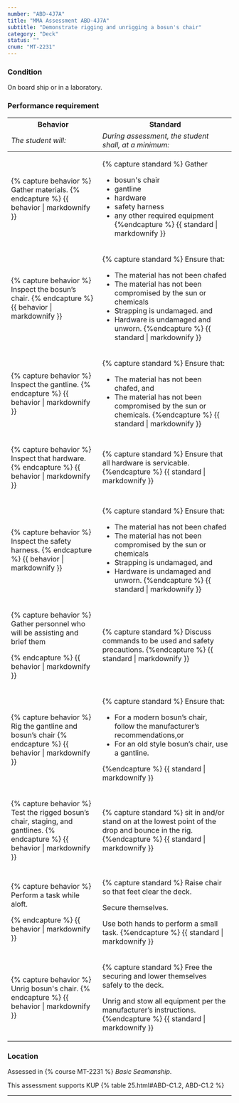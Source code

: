 ```yaml
---
number: "ABD-4J7A"
title: "MMA Assessment ABD-4J7A"
subtitle: "Demonstrate rigging and unrigging a bosun's chair"
category: "Deck"
status: ""
cnum: "MT-2231"
---
```

### Condition

On board ship or in a laboratory.

### Performance requirement 

<table width='100%' class='Guidelines'>
 <thead>
 <tr>
     <th class='thirty'>Behavior</th>
     <th class='seventy'>Standard</th>
 </tr>
 <tr>
     <td><em>The student will:</em></td>
     <td><em>During assessment, the student shall, at a minimum:</em></td>
 </tr>
 </thead>
 <tbody>
 

<tr><td>

{% capture behavior %}
Gather materials.
{% endcapture %}
{{ behavior | markdownify }}

</td><td>

{% capture standard %}
Gather 

* bosun's chair
* gantline
* hardware
* safety harness
* any other required equipment
{%endcapture %}
{{ standard | markdownify }}

</td></tr>



<tr><td>

{% capture behavior %}
Inspect the bosun’s chair.
{% endcapture %}
{{ behavior | markdownify }}

</td><td>

{% capture standard %}
Ensure that:

* The material has not been chafed 
* The material has not been compromised by the sun or chemicals  
* Strapping is undamaged. and  
* Hardware is undamaged and unworn.
{%endcapture %}
{{ standard | markdownify }}

</td></tr>



<tr><td>

{% capture behavior %}
Inspect the gantline.
{% endcapture %}
{{ behavior | markdownify }}

</td><td>

{% capture standard %}
Ensure that:

* The material has not been chafed, and  
*  The material has not been compromised by the sun or chemicals.
{%endcapture %}
{{ standard | markdownify }}

</td></tr>



<tr><td>

{% capture behavior %}
Inspect that hardware.  
{% endcapture %}
{{ behavior | markdownify }}

</td><td>

{% capture standard %}
Ensure that all hardware is servicable.
{%endcapture %}
{{ standard | markdownify }}

</td></tr>



<tr><td>

{% capture behavior %}
 Inspect the safety harness.
{% endcapture %}
{{ behavior | markdownify }}

</td><td>

{% capture standard %}
Ensure that:
	
* The material has not been chafed
*  The material has not been compromised by the sun or chemicals  
* Strapping is undamaged, and  
* Hardware is undamaged and unworn.
{%endcapture %}
{{ standard | markdownify }}

</td></tr>



<tr><td>

{% capture behavior %}
Gather personnel who will be assisting and brief them

{% endcapture %}
{{ behavior | markdownify }}

</td><td>

{% capture standard %}
Discuss commands to be used and safety precautions.
{%endcapture %}
{{ standard | markdownify }}

</td></tr>



<tr><td>

{% capture behavior %}
Rig the gantline and  bosun’s chair
{% endcapture %}
{{ behavior | markdownify }}

</td><td>

{% capture standard %}
 Ensure that:

* For a modern bosun’s chair, follow the manufacturer’s recommendations,or   
* For an old style bosun’s chair, use a gantline. 

{%endcapture %}
{{ standard | markdownify }}

</td></tr>



<tr><td>

{% capture behavior %}
Test the rigged bosun’s chair, staging, and gantlines. 
{% endcapture %}
{{ behavior | markdownify }}

</td><td>

{% capture standard %}
sit in and/or stand on at the lowest point of the drop and bounce in the rig.
{%endcapture %}
{{ standard | markdownify }}

</td></tr>



<tr><td>

{% capture behavior %}
Perform a  task while aloft.

{% endcapture %}
{{ behavior | markdownify }}

</td><td>

{% capture standard %}
Raise chair so that feet clear the deck.

Secure themselves.

Use both hands to perform a small task.
{%endcapture %}
{{ standard | markdownify }}

</td></tr>



<tr><td>

{% capture behavior %}
Unrig bosun's chair.
{% endcapture %}
{{ behavior | markdownify }}

</td><td>

{% capture standard %}
Free the securing and lower themselves safely to the deck.

Unrig and stow all equipment per the manufacturer’s instructions. 
{%endcapture %}
{{ standard | markdownify }}

</td></tr>



 </tbody>
 </table>

### Location

Assessed in  {% course  MT-2231 %}  *Basic Seamanship*.

This assessment supports KUP {% table 25.html#ABD-C1.2, ABD-C1.2 %}

***

